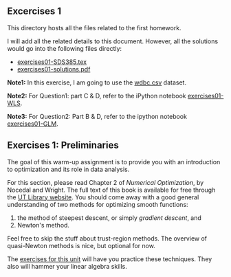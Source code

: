 ## Excercises 1 ##

This directory hosts all the files related to the first homework.

I will add all the related details to this document. However, all the solutions would go into the following files directly:
* [exercises01-SDS385.tex](exercises01-SDS385.tex)
* [exercises01-solutions.pdf](exercises01-solutions.pdf)

**Note1:**  In this exercise, I am going to use the [wdbc.csv](https://github.com/anvaribs/SDS385/tree/master/data/wdbc.csv) dataset. 

**Note2:** For Question1: part C & D, refer to the iPython notebook [exercises01-WLS](src/exercises01-WLS.ipynb).

**Note3:** For Question2: Part B & D, refer to the ipython notebook [exercises01-GLM](src/exercises01-GLM.ipynb).



 ## Exercises 1: Preliminaries
 
 The goal of this warm-up assignment is to provide you with an introduction to optimization and its role in data       analysis.
 
 For this section, please read Chapter 2 of _Numerical Optimization_, by Nocedal and Wright.  The full text of this    book is available for free through the [UT Library website](http://lib.utexas.edu).  You should come away with a      good general understanding of two methods for optimizing smooth functions:
 1) the method of steepest descent, or simply _gradient descent_, and
 2) Newton's method.
 
 Feel free to skip the stuff about trust-region methods.  The overview of quasi-Newton methods is nice, but optional   for now.
 
 The [exercises for this unit](exercises01-SDS385.pdf) will have you practice these techniques.  They also will hammer your linear algebra skills.
